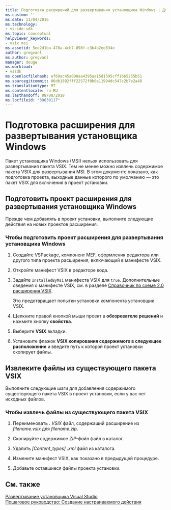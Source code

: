 ```yaml
---
title: Подготовка расширений для развертывания установщика Windows | Документация Майкрософт
ms.custom: ''
ms.date: 11/04/2016
ms.technology:
- vs-ide-sdk
ms.topic: conceptual
helpviewer_keywords:
- vsix msi
ms.assetid: 5ee2d1ba-478a-4cb7-898f-c3b4b2ee834e
author: gregvanl
ms.author: gregvanl
manager: douge
ms.workload:
- vssdk
ms.openlocfilehash: ef69ac45a090aa4395aa15d1395cff1665255b51
ms.sourcegitcommit: 06db1892fff22572f0b0a11994dc547c2b7e2a48
ms.translationtype: MT
ms.contentlocale: ru-RU
ms.lasthandoff: 08/08/2018
ms.locfileid: "39639117"
---
```

# <a name="prepare-extensions-for-windows-installer-deployment"></a>Подготовка расширения для развертывания установщика Windows
Пакет установщика Windows (MSI) нельзя использовать для развертывания пакета VSIX. Тем не менее можно извлечь содержимое пакета VSIX для развертывания MSI. В этом документе показано, как подготовка проекта, выходные данные которого по умолчанию — это пакет VSIX для включения в проект установки.  
  
## <a name="prepare-an-extension-project-for-windows-installer-deployment"></a>Подготовить проект расширения для развертывания установщика Windows  
 Прежде чем добавлять в проект установки, выполните следующие действия на новых проектов расширения.  
  
### <a name="to-prepare-an-extension-project-for-windows-installer-deployment"></a>Чтобы подготовить проект расширения для развертывания установщика Windows  
  
1.  Создайте VSPackage, компонент MEF, оформления редактора или другого типа проекта расширения, включающий в манифесте VSIX.  
  
2.  Откройте манифест VSIX в редакторе кода.  
  
3.  Задайте `InstalledByMsi` манифеста VSIX для `true`. Дополнительные сведения о манифесте VSIX, см. в разделе [Справочник по схеме 2.0 расширения VSIX](../extensibility/vsix-extension-schema-2-0-reference.md).  
  
     Это предотвращает попытки установки компонента установщик VSIX.  
  
4.  Щелкните правой кнопкой мыши проект в **обозревателе решений** и нажмите кнопку **свойства**.  
  
5.  Выберите **VSIX** вкладки.  
  
6.  Установите флажок **VSIX копирования содержимого в следующее расположение** и введите путь к которой проект установки скопирует файлы.  
  
## <a name="extract-files-from-an-existing-vsix-package"></a>Извлеките файлы из существующего пакета VSIX  
 Выполните следующие шаги для добавления содержимого существующего пакета VSIX в проект установки, если у вас нет исходных файлов.  
  
### <a name="to-extract-files-from-an-existing-vsix-package"></a>Чтобы извлечь файлы из существующего пакета VSIX  
  
1.  Переименовать *. VSIX* файл, содержащий расширение из *filename.vsix* для *filename.zip*.  
  
2.  Скопируйте содержимое *ZIP-файл* файл в каталог.  
  
3.  Удалить *[Content_types] .xml* файл из каталога.  
  
4.  Измените манифест VSIX, как показано в предыдущей процедуре.  
  
5.  Добавьте оставшиеся файлы проекта установки.  
  
## <a name="see-also"></a>См. также  
 [Развертывание установщика Visual Studio](http://msdn.microsoft.com/en-us/121be21b-b916-43e2-8f10-8b080516d2a0)   
 [Пошаговое руководство: Создание настраиваемого действия](http://msdn.microsoft.com/en-us/4bd4b63a-2b91-431e-839c-5752443f0eaf)